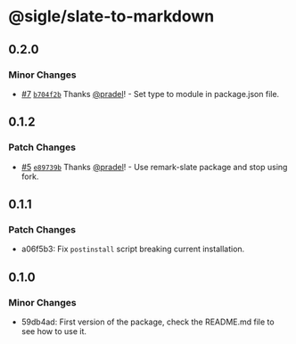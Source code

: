 # @sigle/slate-to-markdown

## 0.2.0

### Minor Changes

- [#7](https://github.com/sigle/slate-to-markdown/pull/7) [`b704f2b`](https://github.com/sigle/slate-to-markdown/commit/b704f2b6acfbc279afd585f8fbbcde61ad0b242f) Thanks [@pradel](https://github.com/pradel)! - Set type to module in package.json file.

## 0.1.2

### Patch Changes

- [#5](https://github.com/sigle/slate-to-markdown/pull/5) [`e89739b`](https://github.com/sigle/slate-to-markdown/commit/e89739b4ba175d3c22838373c8583378ae406813) Thanks [@pradel](https://github.com/pradel)! - Use remark-slate package and stop using fork.

## 0.1.1

### Patch Changes

- a06f5b3: Fix `postinstall` script breaking current installation.

## 0.1.0

### Minor Changes

- 59db4ad: First version of the package, check the README.md file to see how to use it.
